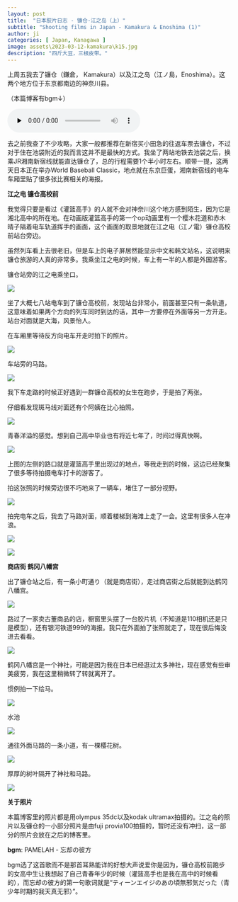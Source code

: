 ```yaml
---
layout: post
title:  "日本胶片日志 - 镰仓·江之岛（上）"
subtitle: "Shooting films in Japan - Kamakura & Enoshima (1)"
author: ji
categories: [ Japan, Kanagawa ]
image: assets\2023-03-12-kamakura\k15.jpg
description: "四斤大豆，三根皮带。"
---
```




上周五我去了镰仓（鎌倉， Kamakura）以及江之岛（江ノ島，Enoshima）。这两个地方位于东京都南边的神奈川县。

（本篇博客有bgm↓）


<audio id="audio" controls="" preload="none">
<source id="mp3" src="..\assets\2023-03-12-kamakura\PAMELAH - 忘却の彼方.mp3">
</audio>



去之前我查了不少攻略，大家一般都推荐在新宿买小田急的往返车票去镰仓，不过对于住在池袋附近的我而言这并不是最快的方式。我坐了两站地铁去池袋之后，换乘JR湘南新宿线就能直达镰仓了，总的行程需要1个半小时左右。顺带一提，这两天日本正在举办World Baseball Classic，地点就在东京巨蛋，湘南新宿线的电车车厢里贴了很多张比赛相关的海报。



**江之电 镰仓高校前**

我觉得只要是看过《灌篮高手》的人就不会对神奈川这个地方感到陌生，因为它是湘北高中的所在地。在动画版灌篮高手的第一个op动画里有一个樱木花道和赤木晴子隔着电车轨道挥手的画面，这个画面的取景地就在江之电（江ノ電）镰仓高校前站台旁边。



虽然列车看上去很老旧，但是车上的电子屏居然能显示中文和韩文站名，这说明来镰仓旅游的人真的非常多。我乘坐江之电的时候，车上有一半的人都是外国游客。



镰仓站旁的江之电乘坐口。

![](..\assets\2023-03-12-kamakura\k4.jpg)



坐了大概七八站电车到了镰仓高校前，发现站台非常小，前面甚至只有一条轨道，这意味着如果两个方向的列车同时到达的话，其中一方要停在外面等另一方开走。站台对面就是大海，风景怡人。

在车厢里等待反方向电车开走时拍下的照片。



![](..\assets\2023-03-12-kamakura\k6.jpg)



车站旁的马路。



![](..\assets\2023-03-12-kamakura\k11.jpg)



我下车走路的时候正好遇到一群镰仓高校的女生在跑步，于是拍了两张。

仔细看发现斑马线对面还有个阿姨在比心拍照。

![](..\assets\2023-03-12-kamakura\k13.jpg)



青春洋溢的感觉。想到自己高中毕业也有将近七年了，时间过得真快啊。

![](..\assets\2023-03-12-kamakura\k9.jpg)



上图的左侧的路口就是灌篮高手里出现过的地点，等我走到的时候，这边已经聚集了很多等待拍摄电车打卡的游客了。



拍这张照的时候旁边很不巧地来了一辆车，堵住了一部分视野。

![](..\assets\2023-03-12-kamakura\k15.jpg)



拍完电车之后，我去了马路对面，顺着楼梯到海滩上走了一会。这里有很多人在冲浪。



![](..\assets\2023-03-12-kamakura\k16.jpg)



![](..\assets\2023-03-12-kamakura\k14.jpg)



**商店街 鹤冈八幡宫**



出了镰仓站之后，有一条小町通り（就是商店街），走过商店街之后就能到达鹤冈八幡宫。



![](..\assets\2023-03-12-kamakura\k3.jpg)



路过了一家卖古董商品的店，橱窗里头摆了一台胶片机（不知道是110相机还是只是模型），还有银河铁道999的海报。我只在外面拍了张照就走了，现在很后悔没进去看看。



![](..\assets\2023-03-12-kamakura\k1.jpg)



鹤冈八幡宫是一个神社，可能是因为我在日本已经逛过太多神社，现在感觉有些审美疲劳，我在这里稍微转了转就离开了。



惯例拍一下绘马。



![](..\assets\2023-03-12-kamakura\k7.jpg)



水池



![](..\assets\2023-03-12-kamakura\k8.jpg)



通往外面马路的一条小道，有一棵樱花树。



![](..\assets\2023-03-12-kamakura\k19.jpg)



厚厚的树叶隔开了神社和马路。



![](..\assets\2023-03-12-kamakura\k5.jpg)



**关于照片**



本篇博客里的照片都是用olympus 35dc以及kodak ultramax拍摄的。江之岛的照片以及镰仓的一小部分照片是由fuji provia100拍摄的，暂时还没有冲扫，这一部分的照片会放在之后的博客里。


**bgm**: PAMELAH - 忘却の彼方

bgm选了这首歌而不是那首耳熟能详的好想大声说爱你是因为，镰仓高校前跑步的女高中生让我想起了自己青春年少的时候（灌篮高手也是我在高中的时候看的），而忘却の彼方的第一句歌词就是“ティーンエイジのあの頃無邪気だった（青少年时期的我天真无邪）”。